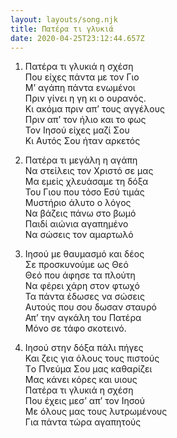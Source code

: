 ```yaml
---
layout: layouts/song.njk
title: Πατέρα τι γλυκιά
date: 2020-04-25T23:12:44.657Z
---
```

1. Πατέρα τι γλυκιά η σχέση\
Που είχες πάντα με τον Γιο\
Μ’ αγάπη πάντα ενωμένοι\
Πριν γίνει η γη κι ο ουρανός.\
Κι ακόμα πριν απ’ τους αγγέλους\
Πριν απ’ τον ήλιο και το φως\
Τον Ιησού είχες μαζί Σου\
Κι Αυτός Σου ήταν αρκετός

2. Πατέρα τι μεγάλη η αγάπη\
Να στείλεις τον Χριστό σε μας\
Μα εμείς χλευάσαμε τη δόξα\
Του Γιου που τόσο Εσύ τιμάς\
Μυστήριο άλυτο ο λόγος\
Να βάζεις πάνω στο βωμό\
Παιδί αιώνια αγαπημένο\
Να σώσεις τον αμαρτωλό

3. Ιησού με θαυμασμό και δέος\
Σε προσκυνούμε ως Θεό\
Θεό που άφησε τα πλούτη\
Να φέρει χάρη στον φτωχό\
Τα πάντα έδωσες να σώσεις\
Αυτούς που σου δωσαν σταυρό\
Απ’ την αγκάλη του Πατέρα\
Μόνο σε τάφο σκοτεινό.

4. Ιησού στην δόξα πάλι πήγες\
Και ζεις για όλους τους πιστούς\
Τo Πνεύμα Σου μας καθαρίζει\
Μας κάνει κόρες και υιους\
Πατέρα τι γλυκιά η σχέση\
Που έχεις μεσ’ απ’ τον Ιησού\
Με όλους μας τους λυτρωμένους\
Για πάντα τώρα αγαπητούς